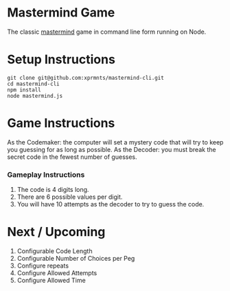 # Mastermind Game

The classic [mastermind](https://en.wikipedia.org/wiki/Mastermind_%28board_game%29) game in command line form running on Node.

# Setup Instructions

```
git clone git@github.com:xprmnts/mastermind-cli.git
cd mastermind-cli
npm install
node mastermind.js
```

# Game Instructions

As the Codemaker: the computer will set a mystery code that will try to keep you guessing for as long as possible.
As the Decoder: you must break the secret code in the fewest number of guesses.

### Gameplay Instructions

1. The code is 4 digits long.
2. There are 6 possible values per digit.
3. You will have 10 attempts as the decoder to try to guess the code.

# Next / Upcoming

1. Configurable Code Length
2. Configurable Number of Choices per Peg
3. Configure repeats
4. Configure Allowed Attempts
5. Configure Allowed Time

